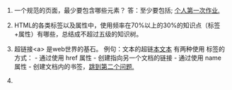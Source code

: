 1. 一个规范的页面，最少要包含哪些元素？
答：至少要包括<html><head><body>;
    <a href="https://caicono.github.io/hello.html">个人第一次作业.</a>
  
2. <a name="q2">HTML的各类标签以及属性中，使用频率在70%以上的30%的知识点（标签+属性）有哪些，总结成不超过五级的知识树。</a>

  1. 超链接\<a> 是web世界的基石。
  例句：文本的超链<a href="http://www.microsoft.com/">本文本</a>
  有两种使用 <a> 标签的方式：
    - 通过使用 href 属性 - 创建指向另一个文档的链接
    - 通过使用 name 属性 - 创建文档内的书签，<a href="#q2">跳到第二个问题.</a>
  2. 
